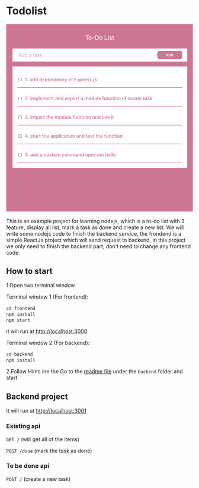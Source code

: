 # Todolist

![todo](todo.png)

This is an example project for learning nodejs, which is a to-do list with 3 feature, display all list, mark a task as done and create a new list.
We will write some nodejs code to finish the backend service, the frondend is a simple ReactJs project which will send request to backend, in this project we only need to finish the backend part, don't need to change any frontend code.

## How to start
1.Open two terminal window

Terminal window 1 (For frontend):
```
cd frontend
npm install
npm start
```

it will run at [http://localhost:3000](http://localhost:3000)

Terminal window 2 (For backend):
```
cd backend
npm install
```

2.Follow Hints ine the Go to the [readme file](./backend/README.md) under the `backend` folder and start

## Backend project
It will run at [http://localhost:3001](http://localhost:3001)

### Existing api

`GET /` (will get all of the items)

`POST /done` (mark the task as done)

### To be done api

`POST /` (create a new task)

